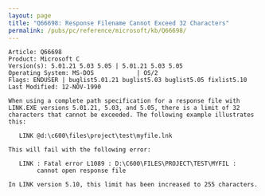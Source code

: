 ```yaml
---
layout: page
title: "Q66698: Response Filename Cannot Exceed 32 Characters"
permalink: /pubs/pc/reference/microsoft/kb/Q66698/
---
```


	Article: Q66698
	Product: Microsoft C
	Version(s): 5.01.21 5.03 5.05 | 5.01.21 5.03 5.05
	Operating System: MS-DOS            | OS/2
	Flags: ENDUSER | buglist5.01.21 buglist5.03 buglist5.05 fixlist5.10
	Last Modified: 12-NOV-1990
	
	When using a complete path specification for a response file with
	LINK.EXE versions 5.01.21, 5.03, and 5.05, there is a limit of 32
	characters that cannot be exceeded. The following example illustrates
	this:
	
	   LINK @d:\c600\files\project\test\myfile.lnk
	
	This will fail with the following error:
	
	   LINK : Fatal error L1089 : D:\C600\FILES\PROJECT\TEST\MYFIL :
	        cannot open response file
	
	In LINK version 5.10, this limit has been increased to 255 characters.
